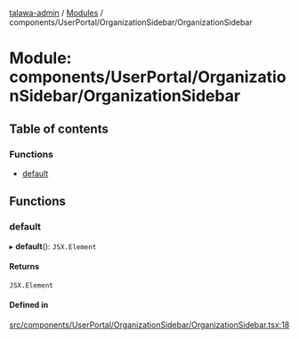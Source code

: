 [talawa-admin](../README.md) / [Modules](../modules.md) / components/UserPortal/OrganizationSidebar/OrganizationSidebar

# Module: components/UserPortal/OrganizationSidebar/OrganizationSidebar

## Table of contents

### Functions

- [default](components_UserPortal_OrganizationSidebar_OrganizationSidebar.md#default)

## Functions

### default

▸ **default**(): `JSX.Element`

#### Returns

`JSX.Element`

#### Defined in

[src/components/UserPortal/OrganizationSidebar/OrganizationSidebar.tsx:18](https://github.com/duplixx/talawa-admin/blob/cab80a8/src/components/UserPortal/OrganizationSidebar/OrganizationSidebar.tsx#L18)
